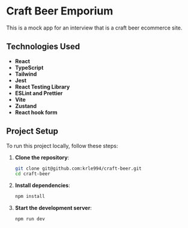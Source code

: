 # Craft Beer Emporium

This is a mock app for an interview that is a craft beer ecommerce site.

## Technologies Used

- **React**
- **TypeScript**
- **Tailwind**
- **Jest**
- **React Testing Library**
- **ESLint and Prettier**
- **Vite**
- **Zustand**
- **React hook form**

## Project Setup

To run this project locally, follow these steps:

1. **Clone the repository**:

   ```bash
   git clone git@github.com:krle994/craft-beer.git
   cd craft-beer
   ```

2. **Install dependencies**:

   ```bash
   npm install
   ```

3. **Start the development server**:

   ```bash
   npm run dev
   ```
